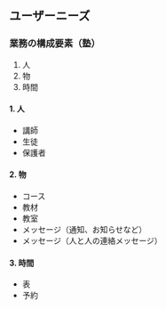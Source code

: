 ## ユーザーニーズ
### 業務の構成要素（塾）
1. 人
1. 物
1. 時間

#### 1. 人
- 講師
- 生徒
- 保護者

#### 2. 物
- コース
- 教材
- 教室
- メッセージ（通知、お知らせなど）
- メッセージ（人と人の連絡メッセージ）

#### 3. 時間
- 表
- 予約
